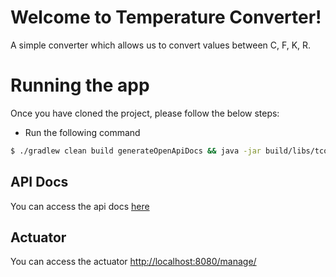 # Welcome to Temperature Converter!

A simple converter which allows us to convert values between C, F, K, R. 


# Running the app

Once you have cloned the project, please follow the below steps:
* Run the following command
```bash
$ ./gradlew clean build generateOpenApiDocs && java -jar build/libs/tconverter-0.0.1-SNAPSHOT.jar
``` 

## API Docs

You can access the api docs [here](http://localhost:8080/swagger-ui.html)

## Actuator

You can access the actuator [http://localhost:8080/manage/](http://localhost:8080/manage/health)
